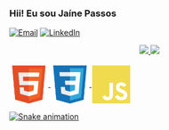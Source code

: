 ### Hii! Eu sou Jaíne Passos

 [![Email](https://img.shields.io/badge/Gmail-D14836?style=for-the-badge&logo=gmail&logoColor=white)](mailto:jainepassos91@gmail.com)
 [![LinkedIn](https://img.shields.io/badge/LinkedIn-0077B5?style=for-the-badge&logo=linkedin&logoColor=white)](https://www.linkedin.com/in/ja%C3%ADne-passos-62a7b0215/)
 
 
 <div align="center">
  <a href="https://github.com/JainePassos">
  <img height="190em" src="https://github-readme-stats.vercel.app/api?username=JainePassos&show_icons=true&theme=cobalt&include_all_commits=true&count_private=true"/>
  <img height="190em" src="https://github-readme-stats.vercel.app/api/top-langs/?username=JainePassos&layout=compact&langs_count=7&theme=cobalt"/>
</div>
 
 </div>
<div style="display: inline_block"><br>
  <img align="center" alt="HTML" height="70" width="70" src="https://raw.githubusercontent.com/devicons/devicon/master/icons/html5/html5-original.svg">
  <img align="center" alt="CSS" height="70" width="70" src="https://raw.githubusercontent.com/devicons/devicon/master/icons/css3/css3-original.svg">
   <img align="center" alt="Js" height="70" width="70" src="https://raw.githubusercontent.com/devicons/devicon/master/icons/javascript/javascript-plain.svg">
 </div>
  
  ![Snake animation](https://github.com/JainePassos/JainePassos/blob/output/github-contribution-grid-snake.svg)
 
